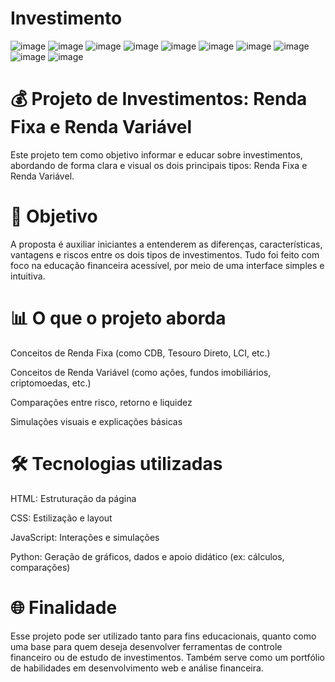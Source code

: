 # Investimento
![image](https://github.com/user-attachments/assets/d21d6412-a630-4427-a5a3-ba52b8973195)
![image](https://github.com/user-attachments/assets/a37b6aad-c44b-4e36-996c-5a4b98f01745)
![image](https://github.com/user-attachments/assets/84d25e16-9133-469b-926e-4436464934bf)
![image](https://github.com/user-attachments/assets/8460114b-e80f-460e-b8ef-3a20c0af9e34)
![image](https://github.com/user-attachments/assets/fc45a2cb-549a-4f79-99b0-c96d409d2728)
![image](https://github.com/user-attachments/assets/c3e1c84e-c7a1-4001-b87b-886a60e45fdc)
![image](https://github.com/user-attachments/assets/1219bdd2-45c2-47d9-95bc-4ac74c49e6df)
![image](https://github.com/user-attachments/assets/d4756589-7b45-4b06-b206-53b312fc037a)
![image](https://github.com/user-attachments/assets/ff6a432e-f755-455a-9177-0cfdb662e6ae)
![image](https://github.com/user-attachments/assets/68bb451f-5cba-4a6b-b6df-046ec3c00632)

# 💰 Projeto de Investimentos: Renda Fixa e Renda Variável
Este projeto tem como objetivo informar e educar sobre investimentos, abordando de forma clara e visual os dois principais tipos: Renda Fixa e Renda Variável.

# 🧠 Objetivo
A proposta é auxiliar iniciantes a entenderem as diferenças, características, vantagens e riscos entre os dois tipos de investimentos. Tudo foi feito com foco na educação financeira acessível, por meio de uma interface simples e intuitiva.

# 📊 O que o projeto aborda
Conceitos de Renda Fixa (como CDB, Tesouro Direto, LCI, etc.)

Conceitos de Renda Variável (como ações, fundos imobiliários, criptomoedas, etc.)

Comparações entre risco, retorno e liquidez

Simulações visuais e explicações básicas

# 🛠️ Tecnologias utilizadas
HTML: Estruturação da página

CSS: Estilização e layout

JavaScript: Interações e simulações

Python: Geração de gráficos, dados e apoio didático (ex: cálculos, comparações)

# 🌐 Finalidade
Esse projeto pode ser utilizado tanto para fins educacionais, quanto como uma base para quem deseja desenvolver ferramentas de controle financeiro ou de estudo de investimentos. Também serve como um portfólio de habilidades em desenvolvimento web e análise financeira.
